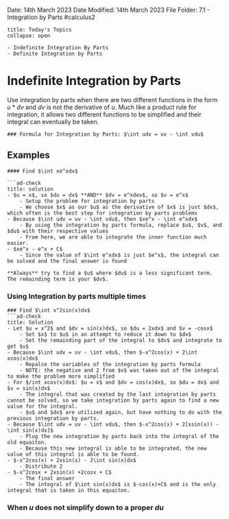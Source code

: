 Date: 14th March 2023
Date Modified: 14th March 2023
File Folder: 7.1 - Integration by Parts
#calculus2 

```ad-abstract
title: Today's Topics
collapse: open

- Indefinite Integration By Parts
- Definite Integration by Parts

```

# Indefinite Integration by Parts

Use integration by parts when there are two different functions in the form $u*dv$ and $dv$ is not the derivative of *u*. 
Much like a product rule for integration, it allows two different functions to be simplified and their integral can eventually be taken.

```ad-important
### Formula for Integration by Parts: $\int udv = uv - \int vdu$
```



## Examples

```ad-example
#### Find $\int xe^xdx$

```ad-check
title: solution
- $u = x$, so $du = dx$ **AND** $dv = e^xdex$, so $v = e^x$
	- Setup the problem for integration by parts
	- We choose $x$ as our $u$ as the derivative of $x$ is just $dx$, which often is the best step for integration by parts problems
- Because $\int udv = uv - \int vdu$, then $xe^x - \int e^xdx$
	- By using the integration by parts formula, replace $u$, $v$, and $du$ with their respective values
	- From here, we are able to integrate the inner function much easier.
- $xe^x - e^x + C$
	- Since the value of $\int e^xdx$ is just $e^x$, the integral can be solved and the final answer is found
```

```ad-note
**Always** try to find a $u$ where $du$ is a less significant term. The remainding term is your $dv$.
```

### Using Integration by parts multiple times

```ad-question
### Find $\int x^2sin(x)dx$
```ad-check
title: Solution
- Let $u = x^2$ and $dv = sin(x)dx$, so $du = 2xdx$ and $v = -cosx$
	- Set $x$ to $u$ in an attempt to reduce it down to $dx$
	- Set the remainding part of the integral to $dv$ and integrate to get $v$
- Because $\int udv = uv - \int vdu$, then $-x^2cos(x) + 2\int xcos(x)dx$
	- Repalce the variables of the integration by parts formula
	- NOTE: the negative and 2 from $v$ was taken out of the integral to make the problem more simplified
- For $/int xcos(x)dx$: $u = x$ and $dv = cos(x)dx$, so $du = dx$ and $v = sin(x)dx$
	- The integral that was created by the last integration by parts cannot be solved, so we take integration by parts again to find a new value for the integral.
	- $u$ and $dv$ are utilized again, but have nothing to do with the previous integration by parts.
- Because $\int udv = uv - \int vdu$, then $-x^2cos(x) + 2[xsin(x)) - \int sin(x)dx]$
	- Plug the new integration by parts back into the integral of the old equaiton.
	- Because this new integral is able to be integrated, the new value of this integral is able to be found.
- $-x^2cos(x) + 2xsin(x) - 2\int sin(x)dx$
	- Distribute 2
- $-x^2cosx + 2xsin(x) +2cosx + C$
	- The final answer
	- The integral of $\int sin(x)dx$ is $-cos(x)+C$ and is the only integral that is taken in this equaiton.
```

### When $u$ does not simplify down to a proper $du$

```ad-question

```

